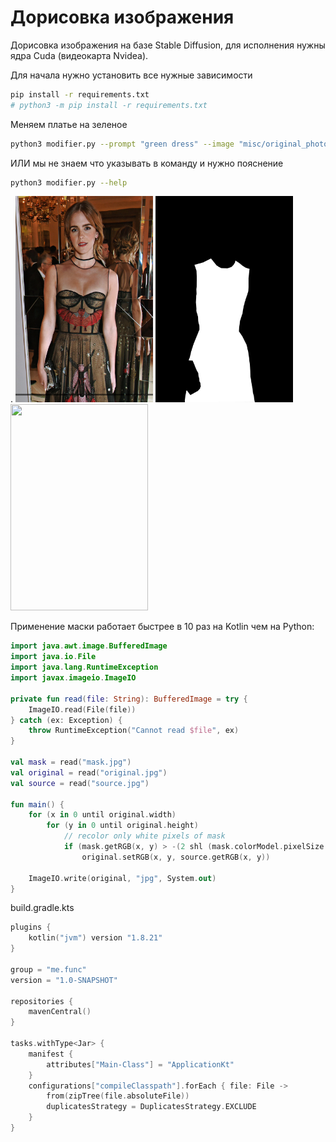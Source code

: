 # Дорисовка изображения

Дорисовка изображения на базе Stable Diffusion, для исполнения нужны ядра Cuda (видеокарта Nvidea).

Для начала нужно установить все нужные зависимости
```bash
pip install -r requirements.txt
# python3 -m pip install -r requirements.txt
```

Меняем платье на зеленое
```bash
python3 modifier.py --prompt "green dress" --image "misc/original_photo.jpg" --mask "misc/dress_mask.png" --outdir "misc/generated/"
```
ИЛИ мы не знаем что указывать в команду и нужно пояснение
```bash
python3 modifier.py --help
```

.
<img src="/misc/original_photo.jpg" width="220" height="330">
<img src="/misc/dress_mask.png" width="220" height="330">
<img src="/misc/generated/generated-image-1.png" width="220" height="330">

Применение маски работает быстрее в 10 раз на Kotlin чем на Python:
```kotlin
import java.awt.image.BufferedImage
import java.io.File
import java.lang.RuntimeException
import javax.imageio.ImageIO

private fun read(file: String): BufferedImage = try {
    ImageIO.read(File(file))
} catch (ex: Exception) {
    throw RuntimeException("Cannot read $file", ex)
}

val mask = read("mask.jpg")
val original = read("original.jpg")
val source = read("source.jpg")

fun main() {
    for (x in 0 until original.width)
        for (y in 0 until original.height)
            // recolor only white pixels of mask
            if (mask.getRGB(x, y) > -(2 shl (mask.colorModel.pixelSize - 2)))
                original.setRGB(x, y, source.getRGB(x, y))

    ImageIO.write(original, "jpg", System.out)
}
```

build.gradle.kts
```kotlin
plugins {
    kotlin("jvm") version "1.8.21"
}

group = "me.func"
version = "1.0-SNAPSHOT"

repositories {
    mavenCentral()
}

tasks.withType<Jar> {
    manifest {
        attributes["Main-Class"] = "ApplicationKt"
    }
    configurations["compileClasspath"].forEach { file: File ->
        from(zipTree(file.absoluteFile))
        duplicatesStrategy = DuplicatesStrategy.EXCLUDE
    }
}
```
